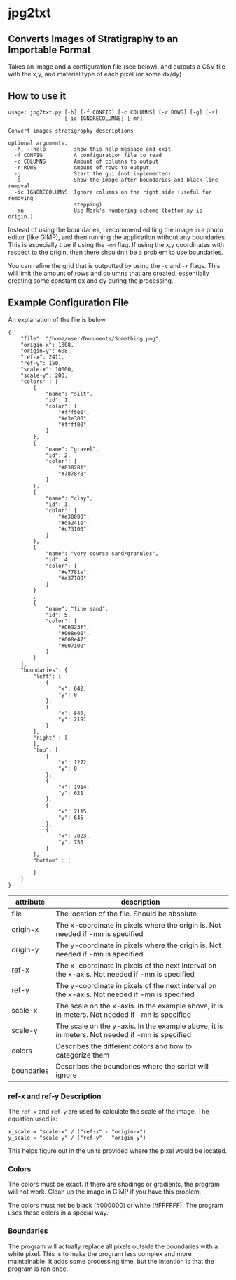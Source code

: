 # jpg2txt
## Converts Images of Stratigraphy to an Importable Format

Takes an image and a configuration file (see below), and outputs a CSV file with the x,y, and material type of each pixel (or some dx/dy)

## How to use it
```
usage: jpg2txt.py [-h] [-f CONFIG] [-c COLUMNS] [-r ROWS] [-g] [-s]
                  [-ic IGNORECOLUMNS] [-mn]

Convert images stratigraphy descriptions

optional arguments:
  -h, --help         show this help message and exit
  -f CONFIG          A configuration file to read
  -c COLUMNS         Amount of columns to output
  -r ROWS            Amount of rows to output
  -g                 Start the gui (not implemented)
  -s                 Show the image after boundaries and black line removal
  -ic IGNORECOLUMNS  Ignore columns on the right side (useful for removing
                     stepping)
  -mn                Use Mark's numbering scheme (bottom xy is origin.)
```

Instead of using the boundaries, I recommend editing the image in a photo editor (like GIMP), and then running the application without any boundaries. This is especially true if using the `-mn` flag. If using the x,y coordinates with respect to the origin, then there shouldn't be a problem to use boundaries.

You can refine the grid that is outputted by using the `-c` and `-r` flags. This will limit the amount of rows and columns that are created, essentially creating some constant dx and dy during the processing.

## Example Configuration File
An explanation of the file is below
```
{
    "file": "/home/user/Documents/Something.png",
    "origin-x": 1808,
    "origin-y": 608,
    "ref-x": 2411,
    "ref-y": 150,
    "scale-x": 10000,
    "scale-y": 200,
    "colors" : [
        {
            "name": "silt",
            "id": 1,
            "color": [
                "#fff500",
                "#e3e300",
                "#ffff00"
            ]
        },
        {
            "name": "gravel",
            "id": 2,
            "color": [
                "#838281",
                "#787878"
            ]
        },
        {
            "name": "clay",
            "id": 3,
            "color": [
                "#e30000",
                "#da241e",
                "#c73100"
            ]
        },
        {
            "name": "very course sand/granules",
            "id": 4,
            "color": [
                "#e7781e",
                "#e37100"
            ]
        }
        ,
        {
            "name": "fine sand",
            "id": 5,
            "color": [
                "#00923f",
                "#008e00",
                "#008e47",
                "#007100"
            ]
        }
    ],
    "boundaries": {
        "left": [
            {
                "x": 642,
                "y": 0
            },
            {
                "x": 840,
                "y": 2191
            }
        ],
        "right" : [
        ],
        "top": [
            {
                "x": 1272,
                "y": 0
            },
            {
                "x": 1914,
                "y": 621
            },
            {
                "x": 2115,
                "y": 645
            },
            {
                "x": 7023,
                "y": 750
            }
        ],
        "bottom" : [

        ]
    } 
}
```

| attribute | description |
|-----------|-------------|
| file      |  The location of the file. Should be absolute                                                   | 
| origin-x  |  The x-coordinate in pixels where the origin is. Not needed if -mn is specified                 |       
| origin-y  |  The y-coordinate in pixels where the origin is.  Not needed if -mn is specified                |          
| ref-x     |  The x-coordinate in pixels of the next interval on the x-axis. Not needed if -mn is specified  |    
| ref-y     |  The y-coordinate in pixels of the next interval on the x-axis. Not needed if -mn is specified  |     
| scale-x   |  The scale on the x-axis. In the example above, it is in meters. Not needed if -mn is specified |      
| scale-y   |  The scale on the y-axis. In the example above, it is in meters. Not needed if -mn is specified |        
| colors    |  Describes the different colors and how to categorize them                                      |    
| boundaries|  Describes the boundaries where the script will ignore                                          | 

### ref-x and ref-y Description

The `ref-x` and `ref-y` are used to calculate the scale of the image. The equation used is:

```
x_scale = "scale-x" / ("ref-x" - "origin-x")
y_scale = "scale-y" / ("ref-y" - "origin-y")
```

This helps figure out in the units provided where the pixel would be located.

### Colors

The colors must be exact. If there are shadings or gradients, the program will not work. Clean up the image in GIMP if you have this problem.

The colors must not be black (#000000) or white (#FFFFFF). The program uses these colors in a special way.

### Boundaries

The program will actually replace all pixels outside the boundaries with a white pixel. This is to make the program less complex and more maintainable. It adds some processing time, but the intention is that the program is ran once.